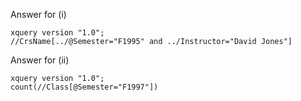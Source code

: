 Answer for (i)
```xquery
xquery version "1.0";
//CrsName[../@Semester="F1995" and ../Instructor="David Jones"]
```

Answer for (ii)
```xquery
xquery version "1.0";
count(//Class[@Semester="F1997"])
```
